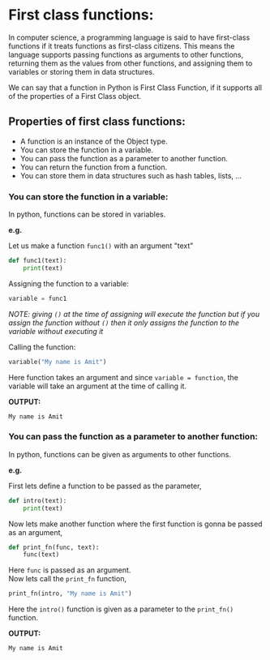 # First class functions:
In computer science, a programming language is said to have first-class functions if it treats functions as first-class citizens. 
This means the language supports passing functions as arguments to other functions, returning them as the values from other functions, 
and assigning them to variables or storing them in data structures.  

We can say that a function in Python is First Class Function, if it supports all of the properties of a First Class object.

## Properties of first class functions:
- A function is an instance of the Object type.
- You can store the function in a variable.
- You can pass the function as a parameter to another function.
- You can return the function from a function.
- You can store them in data structures such as hash tables, lists, …

### You can store the function in a variable:
In python, functions can be stored in variables.  

**e.g.**  

Let us make a function `func1()` with an argument "text"

```python
def func1(text):
    print(text)
```

Assigning the function to a variable:
```python
variable = func1
```

*NOTE: giving `()` at the time of assigning will execute the function but if you assign the function without `()` then it only assigns the function to the variable without executing it*  

Calling the function:  
```python
variable("My name is Amit")
```

Here function takes an argument and since `variable = function`, the variable will take an argument at the time of calling it.  

**OUTPUT:**  
```
My name is Amit
```

### You can pass the function as a parameter to another function:

In python, functions can be given as arguments to other functions.  

**e.g.**  

First lets define a function to be passed as the parameter,  

```python
def intro(text):
    print(text)
```

Now lets make another function where the first function is gonna be passed as an argument,  

```python
def print_fn(func, text):
    func(text)
```
Here `func` is passed as an argument.  
Now lets call the `print_fn` function,

```python
print_fn(intro, "My name is Amit")
```

Here the `intro()` function is given as a parameter to the `print_fn()` function.  

**OUTPUT:**  

```
My name is Amit
```


